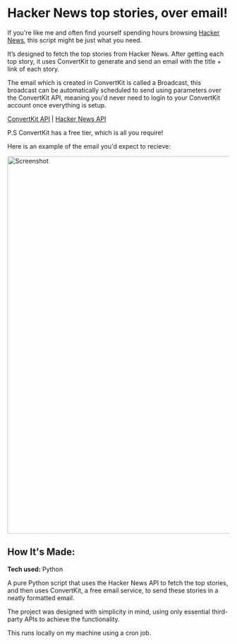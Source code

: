 # Hacker News top stories, over email!
If you're like me and often find yourself spending hours browsing [Hacker News](http://hacker.news), this script might be just what you need. 

It’s designed to fetch the top stories from Hacker News. After getting each top story, it uses ConvertKit to generate and send an email with the title + link of each story. 

The email which is created in ConvertKit is called a Broadcast, this broadcast can be automatically scheduled to send using parameters over the ConvertKit API, meaning you'd never need to login to your ConvertKit account once everything is setup.

[ConvertKit API](https://developers.convertkit.com/#create-a-broadcast) | [Hacker News API](https://github.com/HackerNews/API?tab=readme-ov-file)

P.S ConvertKit has a free tier, which is all you require!

Here is an example of the email you'd expect to recieve:

<img width="853" alt="Screenshot" src="https://github.com/user-attachments/assets/d4a89b41-35b6-414b-b15a-aa83ab1358e1">

## How It's Made:

**Tech used:** Python

A pure Python script that uses the Hacker News API to fetch the top stories, and then uses ConvertKit, a free email service, to send these stories in a neatly formatted email. 

The project was designed with simplicity in mind, using only essential third-party APIs to achieve the functionality.

This runs locally on my machine using a cron job.
